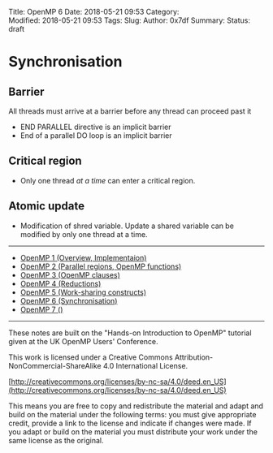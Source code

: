 Title: OpenMP 6
Date: 2018-05-21 09:53
Category:  
Modified: 2018-05-21 09:53
Tags: 
Slug: 
Author: 0x7df
Summary: 
Status: draft

# Synchronisation

## Barrier

All threads must arrive at a barrier before any thread can proceed past it

- END PARALLEL directive is an implicit barrier
- End of a parallel DO loop is an implicit barrier

## Critical region

- Only one thread *at a time* can enter a critical region. 

## Atomic update

- Modification of shred variable. Update a shared variable can be modified by
  only one thread at a time.


<hr/>

- [OpenMP 1 (Overview, Implementaion)]({filename}openmp-1.md)
- [OpenMP 2 (Parallel regions, OpenMP functions)]({filename}openmp-2.md)
- [OpenMP 3 (OpenMP clauses)]({filename}openmp-3.md)
- [OpenMP 4 (Reductions)]({filename}openmp-4.md)
- [OpenMP 5 (Work-sharing constructs)]({filename}openmp-5.md)
- [OpenMP 6 (Synchronisation)]({filename}openmp-6.md)
- [OpenMP 7 ()]({filename}openmp-7.md)

<hr/>

These notes are built on the "Hands-on Introduction to OpenMP" tutorial given at the UK OpenMP Users' Conference.

This work is licensed under a Creative Commons Attribution-NonCommercial-ShareAlike 4.0 International License.

[http://creativecommons.org/licenses/by-nc-sa/4.0/deed.en_US](http://creativecommons.org/licenses/by-nc-sa/4.0/deed.en_US)

This means you are free to copy and redistribute the material and adapt and build on the
material under the following terms: you must give appropriate credit, provide a link to the license and indicate if changes were made. If you adapt or build on the material you must distribute your work under the same license as the original.
